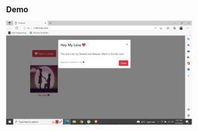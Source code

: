 ## Demo 

<p align="center">
  <img width="700" align="center" src="https://github.com/TrekCodes/Proposal-WebTemp/blob/bd8a560257108ba5737e296069f0e8b6400dcf1c/aa.png" alt="demo"/>
</p>
